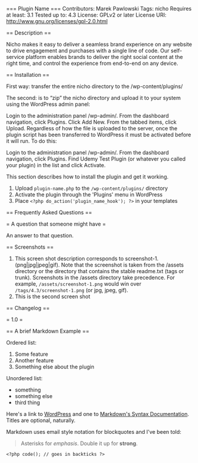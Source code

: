 === Plugin Name ===
Contributors: Marek Pawlowski
Tags: nicho 
Requires at least: 3.1
Tested up to: 4.3
License: GPLv2 or later
License URI: http://www.gnu.org/licenses/gpl-2.0.html

== Description ==

Nicho makes it easy to deliver a seamless brand experience on any website to drive engagement and purchases with a single line of code. Our self-service platform enables brands to deliver the right social content at the right time, and control the experience from end-to-end on any device.

== Installation ==

First way: transfer the entire nicho directory to the /wp-content/plugins/

The second: is to “zip” the nicho directory and upload it to your system using the WordPress admin panel:

Login to the administration panel /wp-admin/.
From the dashboard navigation, click Plugins.
Click Add New.
From the tabbed items, click Upload.
Regardless of how the file is uploaded to the server, once the plugin script has been transferred to WordPress it must be activated before it will run. To do this:

Login to the administration panel /wp-admin/.
From the dashboard navigation, click Plugins.
Find Udemy Test Plugin (or whatever you called your plugin) in the list and click Activate.

This section describes how to install the plugin and get it working.

1. Upload `plugin-name.php` to the `/wp-content/plugins/` directory
1. Activate the plugin through the 'Plugins' menu in WordPress
1. Place `<?php do_action('plugin_name_hook'); ?>` in your templates

== Frequently Asked Questions ==

= A question that someone might have =

An answer to that question.


== Screenshots ==

1. This screen shot description corresponds to screenshot-1.(png|jpg|jpeg|gif). Note that the screenshot is taken from
the /assets directory or the directory that contains the stable readme.txt (tags or trunk). Screenshots in the /assets 
directory take precedence. For example, `/assets/screenshot-1.png` would win over `/tags/4.3/screenshot-1.png` 
(or jpg, jpeg, gif).
2. This is the second screen shot

== Changelog ==

= 1.0 =

== A brief Markdown Example ==

Ordered list:

1. Some feature
1. Another feature
1. Something else about the plugin

Unordered list:

* something
* something else
* third thing

Here's a link to [WordPress](http://wordpress.org/ "Your favorite software") and one to [Markdown's Syntax Documentation][markdown syntax].
Titles are optional, naturally.

[markdown syntax]: http://daringfireball.net/projects/markdown/syntax
            "Markdown is what the parser uses to process much of the readme file"

Markdown uses email style notation for blockquotes and I've been told:
> Asterisks for *emphasis*. Double it up  for **strong**.

`<?php code(); // goes in backticks ?>`
